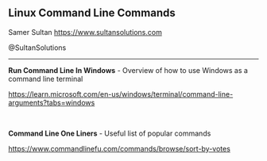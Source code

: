 ## Linux Command Line Commands

Samer Sultan
https://www.sultansolutions.com

@SultanSolutions

---

**Run Command Line In Windows** - Overview of how to use Windows as a command line terminal

https://learn.microsoft.com/en-us/windows/terminal/command-line-arguments?tabs=windows

&nbsp;
&nbsp;

**Command Line One Liners** - Useful list of popular commands

https://www.commandlinefu.com/commands/browse/sort-by-votes

&nbsp;
&nbsp;
